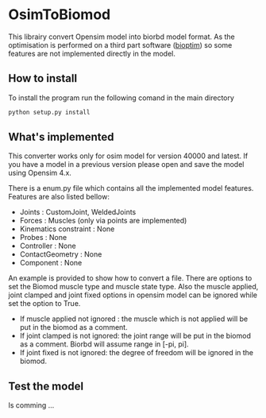 # OsimToBiomod
This librairy convert Opensim model into biorbd model format. As the optimisation is performed on a third part software ([bioptim](https://github.com/pyomeca/bioptim)) so some features are not implemented directly in the model. 

## How to install 
To install the program run the following comand in the main directory

```bash
python setup.py install
```

## What's implemented
This converter works only for osim model for version 40000 and latest. If you have a model in a previous version please open and save the model using Opensim 4.x. 

There is a enum.py file which contains all the implemented model features. Features are also listed bellow:
  - Joints : CustomJoint, WeldedJoints
  - Forces : Muscles (only via points are implemented)
  - Kinematics constraint : None
  - Probes : None
  - Controller : None
  - ContactGeometry : None
  - Component : None

An example is provided to show how to convert a file. There are options to set the Biomod muscle type and muscle state type. Also the muscle applied, joint clamped and joint fixed options in opensim model can be ignored while set the option to True. 
  - If muscle applied not ignored : the muscle which is not applied will be put in the biomod as a comment. 
  - If joint clamped is not ignored: the joint range will be put in the biomod as a comment. Biorbd will assume range in [-pi, pi].
  - If joint fixed is not ignored: the degree of freedom will be ignored in the biomod. 

## Test the model
Is comming ...
